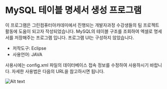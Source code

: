 # MySQL 테이블 명세서 생성 프로그램
이 프로그램은 그린컴퓨터아카데미에서 진행되는 개발자과정 수강생들의 팀 프로젝트 활동에 도움이 되고자 작성되었습니다. 
MySQL의 테이블 구조를 조회하여 엑셀로 명세서를 저장해주는 프로그램 입니다. 프로그램 UI는 구성하지 않았습니다.

- 저작도구: Eclipse
- 사용언어: JAVA

사용시에는 config.xml 파일의 데이터베이스 접속 정보를 수정하여 사용하시기 바랍니다. 자세한 사용법은 다음의 URL을 참고하시면 됩니다.

[itpaper_link]: http://www.itpaper.co.kr/mysql-테이블-명세서-생성-프로그램

![Alt text](http://www.itpaper.co.kr/wp-content/uploads/2016/06/2b1561e56127e458e66568948d7ff24b.png)

